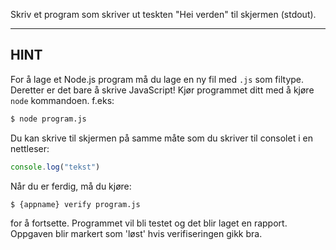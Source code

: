 Skriv et program som skriver ut teskten "Hei verden" til skjermen (stdout).

----------------------------------------------------------------------
## HINT

For å lage et Node.js program må du lage en ny fil med `.js` som filtype. Deretter er det bare å skrive JavaScript! Kjør programmet ditt med å kjøre `node` kommandoen. f.eks:

```sh
$ node program.js
```

Du kan skrive til skjermen på samme måte som du skriver til consolet i en nettleser:

```js
console.log("tekst")
```

Når du er ferdig, må du kjøre:

```sh
$ {appname} verify program.js
```

for å fortsette. Programmet vil bli testet og det blir laget en rapport. Oppgaven blir markert som 'løst' hvis verifiseringen gikk bra.
